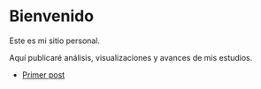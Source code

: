 # Bienvenido

Este es mi sitio personal.

Aquí publicaré análisis, visualizaciones y avances de mis estudios.

- [Primer post](_posts/2024-05-07-primer-post.html)
